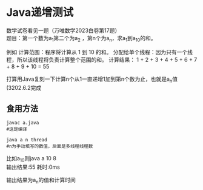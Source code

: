 # Java递增测试
数学试卷看见一题（万唯数学2023白卷第17题）    
题目：第一个数为a<sub>1</sub>第二个为a<sub>2</sub> ，第n个为a<sub>n</sub>，求a<sub>1</sub>到a<sub>10</sub>的和。 

例如
计算范围：程序将计算从 1 到 10 的和。
分配给单个线程：因为只有一个线程，所以该线程将负责计算整个范围的和。
计算结果：
1 + 2 + 3 + 4 + 5 + 6 + 7 + 8 + 9 + 10 = 55

打算用Java复刻一下计算n个从1一直递增1加到第n个数为止，也就是a<sub>n</sub>值(3202.6.2完成    

## 食用方法
```
javac a.java
#这是编译
```
```
java a n thread
#n为手动填写的数值，后面是多线程线程数
```
比如a<sub>10</sub>则java a 10 8    
输出结果:55 耗时:0ms

输出结果为a<sub>n</sub>的值和计算时间
